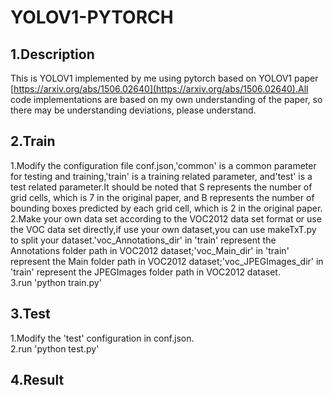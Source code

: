 # YOLOV1-PYTORCH
## 1.Description  
This is YOLOV1 implemented by me using pytorch based on YOLOV1 paper [https://arxiv.org/abs/1506.02640](https://arxiv.org/abs/1506.02640).All code implementations are based on my own understanding of the paper, so there may be understanding deviations, please understand.
## 2.Train
1.Modify the configuration file conf.json,'common' is a common parameter for testing and training,'train' is a training related parameter, and'test' is a test related parameter.It should be noted that S represents the number of grid cells, which is 7 in the original paper, and B represents the number of bounding boxes predicted by each grid cell, which is 2 in the original paper.  
2.Make your own data set according to the VOC2012 data set format or use the VOC data set directly,if use your own dataset,you can use makeTxT.py to split your dataset.'voc_Annotations_dir' in 'train' represent the Annotations folder path in VOC2012 dataset;'voc_Main_dir' in 'train' represent the Main folder path in VOC2012 dataset;'voc_JPEGImages_dir' in 'train' represent the JPEGImages folder path in VOC2012 dataset.  
3.run 'python train.py'
## 3.Test
1.Modify the 'test' configuration in conf.json.  
2.run 'python test.py'
## 4.Result
